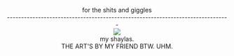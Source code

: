 <p align="center">
for the shits and giggles<br>
-------------------------------------------------------------------------------<br>
<img src="https://media.discordapp.net/attachments/1013237702587580446/1375944986985758910/image.png?ex=68338820&is=683236a0&hm=cdf9b96a07fe15007d831a2a82bc5873176343aaae517003ed476412da9d4714&=&format=webp&quality=lossless&width=402&height=289"><br>
my shaylas.<br>
THE ART'S BY MY FRIEND BTW. UHM.
